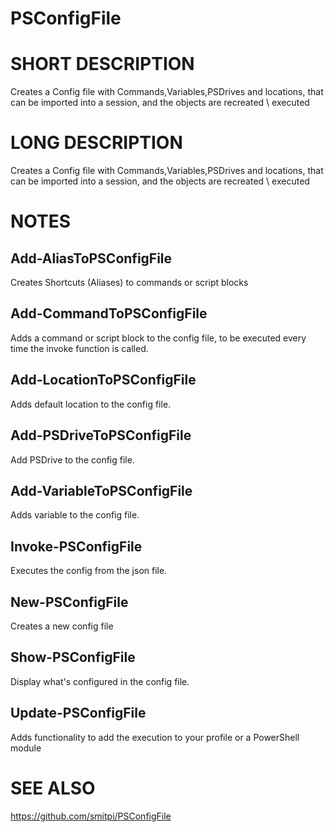 # PSConfigFile

# SHORT DESCRIPTION
Creates a Config file with Commands,Variables,PSDrives and locations, that can be imported into a session, and the objects are recreated \ executed

# LONG DESCRIPTION
Creates a Config file with Commands,Variables,PSDrives and locations, that can be imported into a session, and the objects are recreated \ executed

# NOTES
## Add-AliasToPSConfigFile
Creates Shortcuts (Aliases) to commands or script blocks
## Add-CommandToPSConfigFile
Adds a command or script block to the config file, to be executed every time the invoke function is called.
## Add-LocationToPSConfigFile
Adds default location to the config file.
## Add-PSDriveToPSConfigFile
Add PSDrive to the config file.
## Add-VariableToPSConfigFile
Adds variable to the config file.
## Invoke-PSConfigFile
Executes the config from the json file.
## New-PSConfigFile
Creates a new config file
## Show-PSConfigFile
Display what's configured in the config file.
## Update-PSConfigFile
Adds functionality to add the execution to your profile or a PowerShell module


# SEE ALSO
https://github.com/smitpi/PSConfigFile


